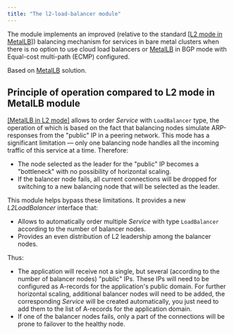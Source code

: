 ```yaml
---
title: "The l2-load-balancer module"
---
```


The module implements an improved (relative to the standard [[L2 mode in MetalLB]](../../modules/380-metallb/#layer-2-mode)) balancing mechanism for services in bare metal clusters when there is no option to use cloud load balancers or [MetalLB](../../modules/380-metallb/#mode-bgp) in BGP mode with Equal-cost multi-path (ECMP) configured.

Based on [MetalLB](https://metallb.universe.tf/) solution.

## Principle of operation compared to L2 mode in MetalLB module

[[MetalLB in L2 mode]](../../modules/380-metallb/#layer-2-mode) allows to order _Service_ with `LoadBalancer` type, the operation of which is based on the fact that balancing nodes simulate ARP-responses from the "public" IP in a peering network. This mode has a significant limitation — only one balancing node handles all the incoming traffic of this service at a time. Therefore:

* The node selected as the leader for the "public" IP becomes a "bottleneck" with no possibility of horizontal scaling.
* If the balancer node fails, all current connections will be dropped for switching to a new balancing node that will be selected as the leader.

<div data-presentation="../../presentations/381-l2-load-balancer/basics_metallb_en.pdf"></div>
<!--- Source: https://docs.google.com/presentation/d/18vcVJ1cY2yn19vBM_dTNW3hF0w9SE4S81VZc2P6fVFM/ --->

This module helps bypass these limitations. It provides a new _L2LoadBalancer_ interface that:

* Allows to automatically order multiple _Service_ with type `LoadBalancer` according to the number of balancer nodes.
* Provides an even distribution of L2 leadership among the balancer nodes.

<div data-presentation="../../presentations/381-l2-load-balancer/basics_l2loadbalancer_en.pdf"></div>
<!--- Source: https://docs.google.com/presentation/d/1rVQ2RZ645HKAcMFU2hI_MPJZu_zA70IZ2OYWI1wSW34/ --->

Thus:
* The application will receive not a single, but several (according to the number of balancer nodes) "public" IPs. These IPs will need to be configured as A-records for the application's public domain. For further horizontal scaling, additional balancer nodes will need to be added, the corresponding _Service_ will be created automatically, you just need to add them to the list of A-records for the application domain.
* If one of the balancer nodes fails, only a part of the connections will be prone to failover to the healthy node.
